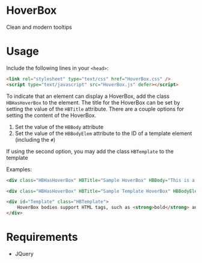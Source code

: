 # HoverBox
Clean and modern tooltips

# Usage
Include the following lines in your `<head>`:  
```html
<link rel="stylesheet" type="text/css" href="HoverBox.css" />
<script type="text/javascript" src="HoverBox.js" defer></script>
```

To indicate that an element can display a HoverBox, add the class `HBHasHoverBox` to the element.
The title for the HoverBox can be set by setting the value of the `HBTitle` attribute.
There are a couple options for setting the content of the HoverBox.
1) Set the value of the `HBBody` attribute
2) Set the value of the `HBBodyElem` attribute to the ID of a template element (including the `#`)

If using the second option, you may add the class `HBTemplate` to the template

Examples:
```html
<div class="HBHasHoverBox" HBTitle="Sample HoverBox" HBBody="This is a sample HoverBox.">Hover here to see a sample HoverBox</div>
```

```html
<div class="HBHasHoverBox" HBTitle="Sample Template HoverBox" HBBodyElem="#Template">Hover here to see a sample HoverBox using a template element</div>

<div id="Template" class="HBTemplate">
    HoverBox bodies support HTML tags, such as <strong>bold</strong> and <em>italics</em>.
</div>
```

# Requirements
- JQuery
